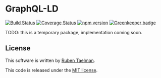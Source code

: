 # GraphQL-LD

[![Build Status](https://travis-ci.org/rubensworks/graphql-ld.js.svg?branch=master)](https://travis-ci.org/rubensworks/graphql-ld.js)
[![Coverage Status](https://coveralls.io/repos/github/rubensworks/graphql-ld.js/badge.svg?branch=master)](https://coveralls.io/github/rubensworks/graphql-ld.js?branch=master)
[![npm version](https://badge.fury.io/js/graphql-ld.svg)](https://www.npmjs.com/package/graphql-ld) [![Greenkeeper badge](https://badges.greenkeeper.io/rubensworks/graphql-ld.js.svg)](https://greenkeeper.io/)

TODO: this is a temporary package, implementation coming soon.

## License
This software is written by [Ruben Taelman](http://rubensworks.net/).

This code is released under the [MIT license](http://opensource.org/licenses/MIT).
